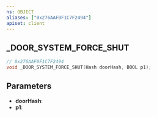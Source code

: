 ```yaml
---
ns: OBJECT
aliases: ["0x276AAF0F1C7F2494"]
apiset: client
---
```

## _DOOR_SYSTEM_FORCE_SHUT

```c
// 0x276AAF0F1C7F2494
void _DOOR_SYSTEM_FORCE_SHUT(Hash doorHash, BOOL p1);
```


## Parameters
* **doorHash**:
* **p1**: